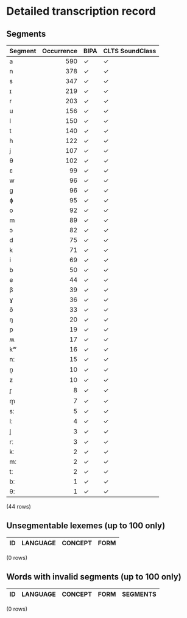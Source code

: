
# Detailed transcription record

## Segments

| Segment | Occurrence | BIPA | CLTS SoundClass |
|:----------|-------------:|:-------|:------------------|
| a | 590 | ✓ | ✓ |
| n | 378 | ✓ | ✓ |
| s | 347 | ✓ | ✓ |
| ɪ | 219 | ✓ | ✓ |
| r | 203 | ✓ | ✓ |
| u | 156 | ✓ | ✓ |
| l | 150 | ✓ | ✓ |
| t | 140 | ✓ | ✓ |
| h | 122 | ✓ | ✓ |
| j | 107 | ✓ | ✓ |
| θ | 102 | ✓ | ✓ |
| ɛ | 99 | ✓ | ✓ |
| w | 96 | ✓ | ✓ |
| ɡ | 96 | ✓ | ✓ |
| ɸ | 95 | ✓ | ✓ |
| o | 92 | ✓ | ✓ |
| m | 89 | ✓ | ✓ |
| ɔ | 82 | ✓ | ✓ |
| d | 75 | ✓ | ✓ |
| k | 71 | ✓ | ✓ |
| i | 69 | ✓ | ✓ |
| b | 50 | ✓ | ✓ |
| e | 44 | ✓ | ✓ |
| β | 39 | ✓ | ✓ |
| ɣ | 36 | ✓ | ✓ |
| ð | 33 | ✓ | ✓ |
| ŋ | 20 | ✓ | ✓ |
| p | 19 | ✓ | ✓ |
| ʍ | 17 | ✓ | ✓ |
| kʷ | 16 | ✓ | ✓ |
| nː | 15 | ✓ | ✓ |
| n̥ | 10 | ✓ | ✓ |
| z | 10 | ✓ | ✓ |
| r̥ | 8 | ✓ | ✓ |
| m̥ | 7 | ✓ | ✓ |
| sː | 5 | ✓ | ✓ |
| lː | 4 | ✓ | ✓ |
| l̥ | 3 | ✓ | ✓ |
| rː | 3 | ✓ | ✓ |
| kː | 2 | ✓ | ✓ |
| mː | 2 | ✓ | ✓ |
| tː | 2 | ✓ | ✓ |
| bː | 1 | ✓ | ✓ |
| θː | 1 | ✓ | ✓ |

(44 rows)



## Unsegmentable lexemes (up to 100 only)

| ID | LANGUAGE | CONCEPT | FORM |
|------|------------|-----------|--------|

(0 rows)



## Words with invalid segments (up to 100 only)

| ID | LANGUAGE | CONCEPT | FORM | SEGMENTS |
|------|------------|-----------|--------|------------|

(0 rows)


